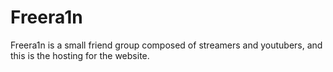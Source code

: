 # Freera1n
Freera1n is a small friend group composed of streamers and youtubers, and this is the hosting for the website.
